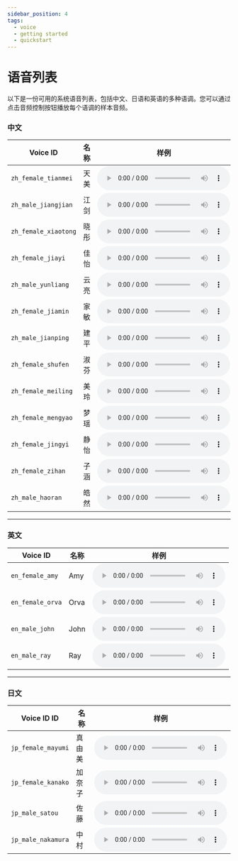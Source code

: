 ```yaml
---
sidebar_position: 4
tags:
  - voice
  - getting started
  - quickstart
---
```

# 语音列表


以下是一份可用的系统语音列表，包括中文、日语和英语的多种语调。您可以通过点击音频控制按钮播放每个语调的样本音频。

### 中文

| **Voice ID**       | **名称** | **样例** |
|---------------------|--------------|----------------|
| `zh_female_tianmei` | 天美         | <audio controls src="https://cdn.aishengyun.cn/speakers/zh_female_tianmei.wav"></audio> |
| `zh_male_jiangjian` | 江剑         | <audio controls src="https://cdn.aishengyun.cn/speakers/zh_male_jiangjian.wav"></audio> |
| `zh_female_xiaotong`| 晓彤         | <audio controls src="https://cdn.aishengyun.cn/speakers/zh_female_xiaotong.wav"></audio> |
| `zh_female_jiayi`   | 佳怡         | <audio controls src="https://cdn.aishengyun.cn/speakers/zh_female_jiayi.wav"></audio> |
| `zh_male_yunliang`  | 云亮         | <audio controls src="https://cdn.aishengyun.cn/speakers/zh_male_yunliang.wav"></audio> |
| `zh_female_jiamin`  | 家敏         | <audio controls src="https://cdn.aishengyun.cn/speakers/zh_female_jiamin.wav"></audio> |
| `zh_male_jianping`  | 建平         | <audio controls src="https://cdn.aishengyun.cn/speakers/zh_male_jianping.wav"></audio> |
| `zh_female_shufen`  | 淑芬         | <audio controls src="https://cdn.aishengyun.cn/speakers/zh_female_shufen.wav"></audio> |
| `zh_female_meiling` | 美玲         | <audio controls src="https://cdn.aishengyun.cn/speakers/zh_female_meiling.wav"></audio> |
| `zh_female_mengyao` | 梦瑶         | <audio controls src="https://cdn.aishengyun.cn/speakers/zh_female_mengyao.wav"></audio> |
| `zh_female_jingyi`  | 静怡         | <audio controls src="https://cdn.aishengyun.cn/speakers/zh_female_jingyi.wav"></audio> |
| `zh_female_zihan`   | 子涵         | <audio controls src="https://cdn.aishengyun.cn/speakers/zh_female_zihan.wav"></audio> |
| `zh_male_haoran`    | 皓然         | <audio controls src="https://cdn.aishengyun.cn/speakers/zh_male_haoran.wav"></audio> |

---

### 英文

| **Voice ID**       | **名称** | **样例** |
|--------------------|--------------|----------------|
| `en_female_amy`    | Amy          | <audio controls src="https://cdn.aishengyun.cn/speakers/en_female_amy.wav"></audio> |
| `en_female_orva`   | Orva         | <audio controls src="https://cdn.aishengyun.cn/speakers/en_female_orva.wav"></audio> |
| `en_male_john`     | John         | <audio controls src="https://cdn.aishengyun.cn/speakers/en_male_john.wav"></audio> |
| `en_male_ray`      | Ray          | <audio controls src="https://cdn.aishengyun.cn/speakers/en_male_ray.wav"></audio> |

---

### 日文

| **Voice ID ID**       | **名称** | **样例** |
|--------------------|--------------|----------------|
| `jp_female_mayumi` | 真由美       | <audio controls src="https://cdn.aishengyun.cn/speakers/jp_female_mayumi.wav"></audio> |
| `jp_female_kanako` | 加奈子       | <audio controls src="https://cdn.aishengyun.cn/speakers/jp_female_kanako.wav"></audio> |
| `jp_male_satou`    | 佐藤         | <audio controls src="https://cdn.aishengyun.cn/speakers/jp_male_satou.wav"></audio> |
| `jp_male_nakamura` | 中村         | <audio controls src="https://cdn.aishengyun.cn/speakers/jp_male_nakamura.wav"></audio> |




